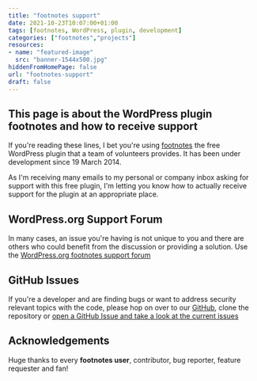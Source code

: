 ```yaml
---
title: "footnotes support"
date: 2021-10-23T10:07:00+01:00
tags: [footnotes, WordPress, plugin, development]
categories: ["footnotes","projects"]
resources:
- name: "featured-image"
  src: "banner-1544x500.jpg"
hiddenFromHomePage: false
url: "footnotes-support"
draft: false
---
```


## This page is about the WordPress plugin footnotes and how to receive support

If you're reading these lines, I bet you're using [footnotes](https://cheret.tech/footnotes/) the free WordPress plugin that a team of volunteers provides. It has been under development since 19 March 2014.

As I'm receiving many emails to my personal or company inbox asking for support with this free plugin, I'm letting you know how to actually receive support for the plugin at an appropriate place.

## WordPress.org Support Forum

In many cases, an issue you're having is not unique to you and there are others who could benefit from the discussion or providing a solution. Use the [WordPress.org footnotes support forum](https://wordpress.org/support/plugin/footnotes/)

## GitHub Issues

If you're a developer and are finding bugs or want to address security relevant topics with the code, please hop on over to our [GitHub](https://github.com/markcheret/footnotes), clone the repository or [open a GitHub Issue and take a look at the current issues](https://github.com/markcheret/footnotes/issues)

## Acknowledgements

Huge thanks to every **footnotes user**, contributor, bug reporter, feature requester and fan!
